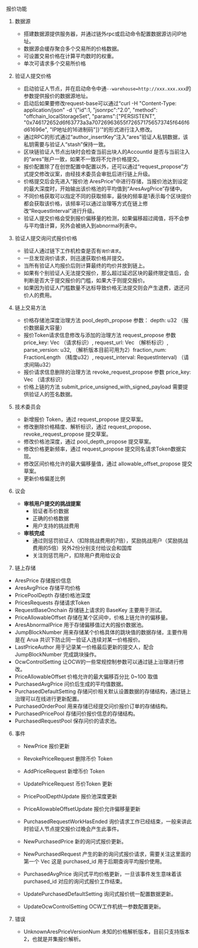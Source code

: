 报价功能
1. 数据源
   
   * 搭建数据源提供服务器，并通过链外rpc或启动命令配置数据源访问IP地址。
   * 数据源会缓存聚合多个交易所的价格数据。
   * 可设置交易价格在计算平均数时的权重。
   * 单次可请求多个交易所价格
   
2. 验证人提交价格
   
   * 启动验证人节点，并在启动命令中通`--warehouse=http://xxx.xxx.xxx`的参数提供报价的数据源地址。
   * 启动后如果要修改request-base可以通过“curl -H "Content-Type: application/json" -d '{"id":1, "jsonrpc":"2.0", "method": "offchain_localStorageSet", "params":["PERSISTENT", "0x746172652d6f63773a3a70726963655f726571756573745f646f6d61696e", "IP地址的16进制码"]}'”的形式进行注入修改。
   * 通过RPC的形式通过“author_insertKey”注入“ares”验证人私钥数据，该私钥需要与验证人“stash”保持一致。
   * 区块链验证人节点出块时会检查当前出块人的AccountId 是否与当前注入的“ares”账户一致，如果不一致将不允许价格提交。
   * 报价配置除了在创世配置中配置以外，还可以通过“request_propose”方式提交修改议案，由经技术委员会审批后进行链上升级。
   * 价格提交后会先进入“报价池 AresPrice”中进行存储，当报价池达到设定的最大深度时，开始输出该价格池的平均值到“AresAvgPrice”存储中。
   * 不同价格获取可以指定不同的获取频率，最快的频率是1表示每个区块提价都会获取该价格，该频率可以通过治理等方式在链上修改“RequestInterval”进行升级。
   * 验证人提交价格会受到报价偏移量的检测，如果偏移超过阈值，将不会参与平均值计算，另外会被纳入到abnormal列表中。

3. 验证人提交询问式报价价格
   
   * 验证人通过链下工作机检查是否有`询价请求`。
   * 一旦发现询价请求，则迅速获取价格并提交。
   * 当所有验证人均报价后则计算最终的均价并放到链上。
   * 如果有个别验证人无法提交报价，那么超过延迟区块的最终限定值后，会判断是否大于提交报价的门槛，如果大于则提交报价。
   * 如果因为验证人门槛数量不达标导致价格无法提交则会产生退费，退还问价人的费用。


4. 链上交易方法
   
   * 价格存储池深度治理方法 pool_depth_propose 参数： depth: u32 （报价数据最大容量）
   * 报价Token请求信息修改与添加的治理方法 request_propose 参数 price_key: Vec<u8> （请求标识）, request_url: Vec<u8> （解析标识）, parse_version: u32, （解析版本目前可用为2）fraction_num: FractionLength （精度u32）, request_interval: RequestInterval) （请求间隔u32）
   * 报价请求信息删除的治理方法 revoke_request_propose 参数 price_key: Vec<u8> （请求标识）
   * 价格上链的方法 submit_price_unsigned_with_signed_payload 需要提供验证人的签名数据。
   
5. 技术委员会
   
   * 新增报价 Token，通过 request_propose 提交草案。
   * 修改删除价格精度、解析标识，通过 request_propose、 revoke_request_propose 提交草案。
   * 修改价格池深度，通过 pool_depth_propose 提交草案。
   * 修改价格更新频率，通过 request_propose 提交同名请求Token数据实现。
   * 修改区间价格允许的最大偏移量值，通过 allowable_offset_propose 提交草案。
   * 更新价格偏差比例
   
6. 议会
   
   * **审核用户提交的挑战提案**
     * 验证者币价数据
     * 正确的价格数据
     * 用户支持的挑战费用
   * **审核完成**
     * 通过则惩罚验证人（扣除挑战费用的7倍），奖励挑战用户（奖励挑战费用的5倍）另外2份分别支付给议会和国库
     * 关注则惩罚用户，扣除用户费用给议会

7. 链上存储

  * AresPrice 存储报价信息
  * AresAvgPrice 存储平均价格
  * PricePoolDepth 存储价格池深度
  * PricesRequests 存储请求Token
  * RequestBaseOnchain 存储链上请求的 BaseKey 主要用于测试。
  * PriceAllowableOffset 存储在某个区间中，价格上链允许的偏移量。
  * AresAbnormalPrice 用于存储偏移值过大的报价数据池。
  * JumpBlockNumber 用来存储某个价格具体的跳块值的数据存储，主要作用是在 Arua 共识下防止同一验证人连续对某一价格报价。
  * LastPriceAuthor 用于记录某一价格最后更新的提交人，配合 JumpBlockNumber 完成跳块操作。
  * OcwControlSetting 让OCW的一些常规控制参数可以通过链上治理进行修改。
  * PriceAllowableOffset 价格允许的最大偏移百分比 0~100 取值
  * PurchasedAvgPrice 问价后生成的平均值数据。
  * PurchasedDefaultSetting 存储问价相关默认设置数据的存储结构，通过链上治理可以在线进行更新配置。
  * PurchasedOrderPool 用来存储已经提交问价报价订单的存储结构。
  * PurchasedPricePool 存储问价报价信息的存储结构。
  * PurchasedRequestPool 保存问价的请求池。

6. 事件
  
    * NewPrice 报价更新
    * RevokePriceRequest 删除币价 Token
    * AddPriceRequest 新增币价 Token
    * UpdatePriceRequest 币价Token 更新
    * PricePoolDepthUpdate 报价池深度更新
    * PriceAllowableOffsetUpdate 报价允许偏移量更新

    * PurchasedRequestWorkHasEnded 询价请求工作已经结束，一般来讲此时验证人节点提交报价过晚会产生此事件。 
    * NewPurchasedPrice 新的询问式报价更新。
    * NewPurchasedRequest 产生的新的询问式报价请求，需要关注这里面的第一个 Vec<u8> 这是 purchased_id 用于后期查询平均报价使用。
    * PurchasedAvgPrice 询问式平均价格更新，一旦该事件发生意味着该 purchased_id 对应的询问式报价工作结束。
    * UpdatePurchasedDefaultSetting 询问式报价统一配置数据更新。
    * UpdateOcwControlSetting OCW工作机统一参数配置更新。


7. 错误
   
    * UnknownAresPriceVersionNum 未知的价格解析版本，目前只支持版本2，也就是并集报价解析。
